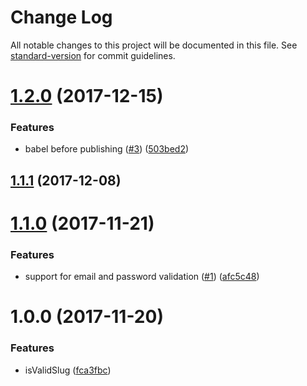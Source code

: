 # Change Log

All notable changes to this project will be documented in this file. See [standard-version](https://github.com/conventional-changelog/standard-version) for commit guidelines.

<a name="1.2.0"></a>
# [1.2.0](https://github.com/itenneti/stateless-validation/compare/v1.1.1...v1.2.0) (2017-12-15)


### Features

* babel before publishing ([#3](https://github.com/itenneti/stateless-validation/issues/3)) ([503bed2](https://github.com/itenneti/stateless-validation/commit/503bed2))



<a name="1.1.1"></a>
## [1.1.1](https://github.com/itenneti/stateless-validation/compare/v1.1.0...v1.1.1) (2017-12-08)



<a name="1.1.0"></a>
# [1.1.0](https://github.com/itenneti/stateless-validation/compare/v1.0.0...v1.1.0) (2017-11-21)


### Features

* support for email and password validation ([#1](https://github.com/itenneti/stateless-validation/issues/1)) ([afc5c48](https://github.com/itenneti/stateless-validation/commit/afc5c48))



<a name="1.0.0"></a>
# 1.0.0 (2017-11-20)


### Features

* isValidSlug ([fca3fbc](https://github.com/itenneti/stateless-validation/commit/fca3fbc))
